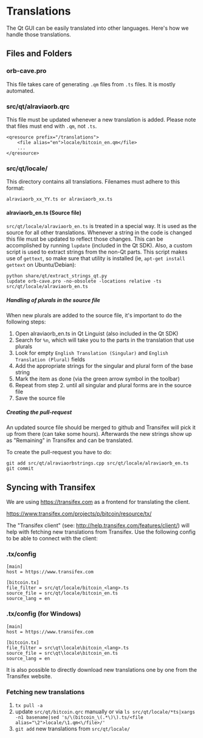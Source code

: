Translations
============

The Qt GUI can be easily translated into other languages. Here's how we
handle those translations.

Files and Folders
-----------------

### orb-cave.pro

This file takes care of generating `.qm` files from `.ts` files. It is mostly
automated.

### src/qt/alraviaorb.qrc

This file must be updated whenever a new translation is added. Please note that
files must end with `.qm`, not `.ts`.

    <qresource prefix="/translations">
        <file alias="en">locale/bitcoin_en.qm</file>
        ...
    </qresource>

### src/qt/locale/

This directory contains all translations. Filenames must adhere to this format:

    alraviaorb_xx_YY.ts or alraviaorb_xx.ts

#### alraviaorb_en.ts (Source file)

`src/qt/locale/alraviaorb_en.ts` is treated in a special way. It is used as the source for all other translations. Whenever a string in the code is changed this file must be updated to reflect those changes. This can be accomplished by running `lupdate` (included in the Qt SDK). Also, a custom script is used to extract strings from the non-Qt parts. This script makes use of `gettext`, so make sure that utility is installed (ie, `apt-get install gettext` on Ubuntu/Debian):

    python share/qt/extract_strings_qt.py
    lupdate orb-cave.pro -no-obsolete -locations relative -ts src/qt/locale/alraviaorb_en.ts
    
##### Handling of plurals in the source file

When new plurals are added to the source file, it's important to do the following steps:

1. Open alraviaorb_en.ts in Qt Linguist (also included in the Qt SDK)
2. Search for `%n`, which will take you to the parts in the translation that use plurals
3. Look for empty `English Translation (Singular)` and `English Translation (Plural)` fields
4. Add the appropriate strings for the singular and plural form of the base string
5. Mark the item as done (via the green arrow symbol in the toolbar)
6. Repeat from step 2. until all singular and plural forms are in the source file
7. Save the source file

##### Creating the pull-request

An updated source file should be merged to github and Transifex will pick it up from there (can take some hours). Afterwards the new strings show up as "Remaining" in Transifex and can be translated.

To create the pull-request you have to do:

    git add src/qt/alraviaorbstrings.cpp src/qt/locale/alraviaorb_en.ts
    git commit

Syncing with Transifex
----------------------

We are using https://transifex.com as a frontend for translating the client.

https://www.transifex.com/projects/p/bitcoin/resource/tx/

The "Transifex client" (see: http://help.transifex.com/features/client/)
will help with fetching new translations from Transifex. Use the following
config to be able to connect with the client:

### .tx/config

    [main]
    host = https://www.transifex.com

    [bitcoin.tx]
    file_filter = src/qt/locale/bitcoin_<lang>.ts
    source_file = src/qt/locale/bitcoin_en.ts
    source_lang = en
    
### .tx/config (for Windows)

    [main]
    host = https://www.transifex.com

    [bitcoin.tx]
    file_filter = src\qt\locale\bitcoin_<lang>.ts
    source_file = src\qt\locale\bitcoin_en.ts
    source_lang = en

It is also possible to directly download new translations one by one from the Transifex website.

### Fetching new translations

1. `tx pull -a`
2. update `src/qt/bitcoin.qrc` manually or via
   `ls src/qt/locale/*ts|xargs -n1 basename|sed 's/\(bitcoin_\(.*\)\).ts/<file alias="\2">locale/\1.qm<\/file>/'`
3. `git add` new translations from `src/qt/locale/`
